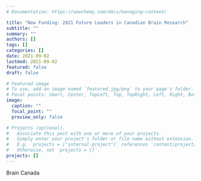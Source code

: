 ```yaml
---
# Documentation: https://wowchemy.com/docs/managing-content/

title: "New Funding: 2021 Future Leaders in Canadian Brain Research"
subtitle: ""
summary: ""
authors: []
tags: []
categories: []
date: 2021-09-02
lastmod: 2021-09-02
featured: false
draft: false

# Featured image
# To use, add an image named `featured.jpg/png` to your page's folder.
# Focal points: Smart, Center, TopLeft, Top, TopRight, Left, Right, BottomLeft, Bottom, BottomRight.
image:
  caption: ""
  focal_point: ""
  preview_only: false

# Projects (optional).
#   Associate this post with one or more of your projects.
#   Simply enter your project's folder or file name without extension.
#   E.g. `projects = ["internal-project"]` references `content/project/deep-learning/index.md`.
#   Otherwise, set `projects = []`.
projects: []
---
```

Brain Canada